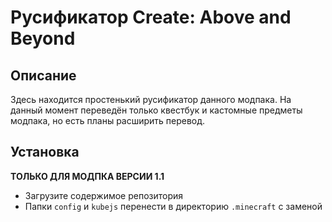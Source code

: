 # Русификатор Create: Above and Beyond
## Описание
Здесь находится простенький русификатор данного модпака. На данный момент переведён только квестбук и кастомные предметы модпака, но есть планы расширить перевод.

## Установка
**ТОЛЬКО ДЛЯ МОДПКА ВЕРСИИ 1.1**
- Загрузите содержимое репозитория
- Папки `config` и `kubejs` перенести в директорию `.minecraft` с заменой
